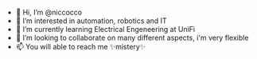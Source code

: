 - 👋 Hi, I’m @niccocco
- 👀 I’m interested in automation, robotics and IT
- 🌱 I’m currently learning Electrical Engeneering at UniFi
- 💞️ I’m looking to collaborate on many different aspects, i'm very flexible
- 📫 You will able to reach me ✨mistery✨

<!---
niccocco/niccocco is a ✨ special ✨ repository because its `README.md` (this file) appears on your GitHub profile.
You can click the Preview link to take a look at your changes.
--->
